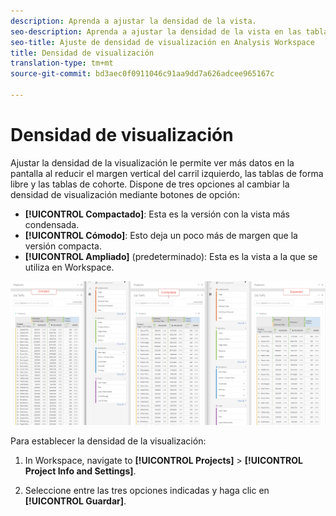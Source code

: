 ```yaml
---
description: Aprenda a ajustar la densidad de la vista.
seo-description: Aprenda a ajustar la densidad de la vista en las tablas de Analysis Workspace.
seo-title: Ajuste de densidad de visualización en Analysis Workspace
title: Densidad de visualización
translation-type: tm+mt
source-git-commit: bd3aec0f0911046c91aa9dd7a626adcee965167c

---
```



# Densidad de visualización

Ajustar la densidad de la visualización le permite ver más datos en la pantalla al reducir el margen vertical del carril izquierdo, las tablas de forma libre y las tablas de cohorte.
Dispone de tres opciones al cambiar la densidad de visualización mediante botones de opción:

- **[!UICONTROL Compactado]**: Esta es la versión con la vista más condensada.
- **[!UICONTROL Cómodo]**: Esto deja un poco más de margen que la versión compacta.
- **[!UICONTROL Ampliado]** (predeterminado): Esta es la vista a la que se utiliza en Workspace.

![](assets/view-density.png)

Para establecer la densidad de la visualización:

1. In Workspace, navigate to **[!UICONTROL Projects]** &gt; **[!UICONTROL Project Info and Settings]**.

1. Seleccione entre las tres opciones indicadas y haga clic en **[!UICONTROL Guardar]**.